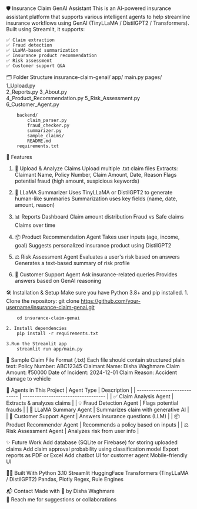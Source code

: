 🛡️ Insurance Claim GenAI Assistant
    This is an AI-powered insurance assistant platform that supports various intelligent agents to help streamline insurance workflows using GenAI (TinyLLaMA / DistilGPT2 / Transformers). Built using Streamlit, it supports:

    ✅ Claim extraction
    ✅ Fraud detection
    ✅ LLaMA-based summarization
    ✅ Insurance product recommendation
    ✅ Risk assessment
    ✅ Customer support Q&A

🗂️ Folder Structure
    insurance-claim-genai/
        app/
            main.py
            pages/
                1_Upload.py       
                2_Reports.py
                3_About.py        
                4_Product_Recommendation.py
                5_Risk_Assessment.py
                6_Customer_Agent.py
    
        backend/
            claim_parser.py       
            fraud_checker.py
            summarizer.py          
            sample_claims/             
            README.md                  
        requirements.txt          


🚀 Features
1. 📂 Upload & Analyze Claims
    Upload multiple .txt claim files
    Extracts: Claimant Name, Policy Number, Claim Amount, Date, Reason
    Flags potential fraud (high amount, suspicious keywords)

2. 🧠 LLaMA Summarizer
    Uses TinyLLaMA or DistilGPT2 to generate human-like summaries
    Summarization uses key fields (name, date, amount, reason)

3. 📊 Reports Dashboard
    Claim amount distribution
    Fraud vs Safe claims        
    Claims over time

4. 📦 Product Recommendation Agent
    Takes user inputs (age, income, goal)
    Suggests personalized insurance product using DistilGPT2

5. ⚖️ Risk Assessment Agent
    Evaluates a user's risk based on answers
    Generates a text-based summary of risk profile

6. 💬 Customer Support Agent
    Ask insurance-related queries
    Provides answers based on GenAI reasoning


🛠️ Installation & Setup
    Make sure you have Python 3.8+ and pip installed.
    1. Clone the repository:
        git clone https://github.com/your-username/insurance-claim-genai.git
        
        cd insurance-claim-genai

    2. Install dependencies
        pip install -r requirements.txt
    
    3.Run the Streamlit app
        streamlit run app/main.py


📁 Sample Claim File Format (.txt)
    Each file should contain structured plain text:
        Policy Number: ABC12345
        Claimant Name: Disha Waghmare
        Claim Amount: ₹50000
        Date of Incident: 2024-12-01
        Claim Reason: Accident damage to vehicle

🧠 Agents in This Project
 | Agent Type                   | Description                         |
| ---------------------------- | ----------------------------------- |
| ✅ Claim Analysis Agent       | Extracts & analyzes claims          |
| 💡 Fraud Detection Agent     | Flags potential frauds              |
| 🧠 LLaMA Summary Agent       | Summarizes claim with generative AI |
| 💬 Customer Support Agent    | Answers insurance questions (LLM)   |
| 📦 Product Recommender Agent | Recommends a policy based on inputs |
| ⚖️ Risk Assessment Agent     | Analyzes risk from user info        |


✨ Future Work
    Add database (SQLite or Firebase) for storing uploaded claims
    Add claim approval probability using classification model
    Export reports as PDF or Excel
    Add chatbot UI for customer agent
    Mobile-friendly UI

👩‍💻 Built With
    Python 3.10
    Streamlit
    HuggingFace Transformers (TinyLLaMA / DistilGPT2)
    Pandas, Plotly
    Regex, Rule Engines

📬 Contact
    Made with 💙 by Disha Waghmare  
    📧 Reach me for suggestions or collaborations
